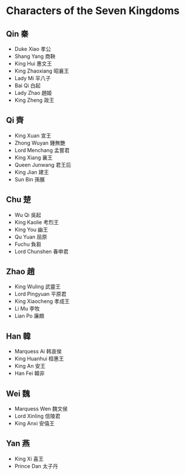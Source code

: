 # Characters of the Seven Kingdoms

## Qin 秦
- Duke Xiao 孝公
- Shang Yang 商鞅
- King Hui 惠文王
- King Zhaoxiang 昭襄王
- Lady Mi 羋八子
- Bai Qi 白起
- Lady Zhao 趙姬
- King Zheng 政王

## Qi 齊
- King Xuan 宣王
- Zhong Wuyan 鍾無艷
- Lord Menchang 孟嘗君
- King Xiang 襄王
- Queen Junwang 君王后
- King Jian 建王
- Sun Bin 孫臏

## Chu 楚
- Wu Qi 吳起
- King Kaolie 考烈王
- King You 幽王
- Qu Yuan 屈原
- Fuchu 負芻
- Lord Chunshen 春申君

## Zhao 趙
- King Wuling 武靈王
- Lord Pingyuan 平原君
- King Xiaocheng 孝成王
- Li Mu 李牧
- Lian Po 廉頗

## Han 韓
- Marquess Ai 韩哀侯
- King Huanhui 桓惠王
- King An 安王
- Han Fei 韓非

## Wei 魏
- Marquess Wen 魏文侯
- Lord Xinling 信陵君
- King Anxi 安僖王

## Yan 燕
- King Xi 喜王
- Prince Dan 太子丹
